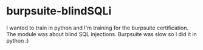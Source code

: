 # burpsuite-blindSQLi
I wanted to train in python and I'm training for the burpsuite certification. The module was about blind SQL injections. Burpsuite was slow so I did it in python :)
